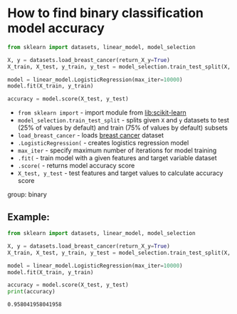 # How to find binary classification model accuracy

```python
from sklearn import datasets, linear_model, model_selection

X, y = datasets.load_breast_cancer(return_X_y=True)
X_train, X_test, y_train, y_test = model_selection.train_test_split(X, y)

model = linear_model.LogisticRegression(max_iter=10000)
model.fit(X_train, y_train)

accuracy = model.score(X_test, y_test)
```

- `from sklearn import` - import module from [lib:scikit-learn](https://onelinerhub.com/python-scikit-learn/how-to-install-scikit-learn-using-pip)
- `model_selection.train_test_split` - splits given `X` and `y` datasets to test (25% of values by default) and train (75% of values by default) subsets
- `load_breast_cancer` - loads [breast cancer](https://scikit-learn.org/stable/modules/generated/sklearn.datasets.load_breast_cancer.html) dataset
- `.LogisticRegression(` - creates logistics regression model
- `max_iter` - specify maximum number of iterations for model training
- `.fit(` - train model with a given features and target variable dataset
- `.score(` - returns model accuracy score
- `X_test, y_test` - test features and target values to calculate accuracy score

group: binary

## Example: 
```python
from sklearn import datasets, linear_model, model_selection

X, y = datasets.load_breast_cancer(return_X_y=True)
X_train, X_test, y_train, y_test = model_selection.train_test_split(X, y)

model = linear_model.LogisticRegression(max_iter=10000)
model.fit(X_train, y_train)

accuracy = model.score(X_test, y_test)
print(accuracy)
```
```
0.958041958041958

```

